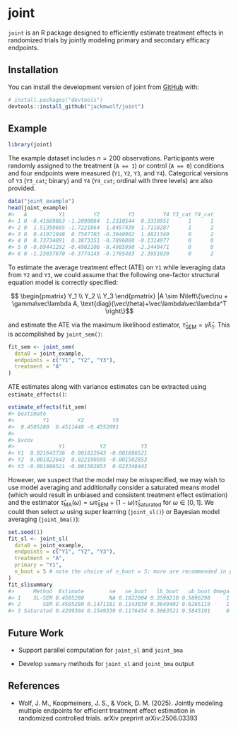 
<!-- README.md is generated from README.Rmd. Please edit that file -->

# joint

<!-- badges: start -->

<!-- badges: end -->

`joint` is an R package designed to efficiently estimate treatment
effects in randomized trials by jointly modeling primary and secondary
efficacy endpoints.

## Installation

You can install the development version of joint from
[GitHub](https://github.com/) with:

``` r
# install.packages("devtools")
devtools::install_github("jackmwolf/joint")
```

## Example

``` r
library(joint)
```

The example dataset includes $`n = 200`$ observations. Participants were
randomly assigned to the treatment (`A == 1`) or control (`A == 0`)
conditions and four endpoints were measured (`Y1`, `Y2`, `Y3`, and
`Y4`). Categorical versions of `Y3` (`Y3_cat`; binary) and `Y4`
(`Y4_cat`; ordinal with three levels) are also provided.

``` r
data("joint_example")
head(joint_example)
#>   A          Y1         Y2         Y3         Y4 Y3_cat Y4_cat
#> 1 0 -0.41669863 -1.2090084  1.2310544  0.3310951      1      1
#> 2 0  1.51359605 -1.7221864  1.8497439  1.7118287      1      2
#> 3 0  0.41971048  0.7547703 -0.3940902  1.4821349      0      2
#> 4 0  0.73734891  0.3873351 -0.7896880 -0.1314977      0      0
#> 5 0 -0.09441292 -0.4982108 -0.4985990 -2.2440471      0      0
#> 6 0 -1.23037670 -0.3774145 -0.1705403  2.3951030      0      2
```

To estimate the average treatment effect (ATE) on `Y1` while leveraging
data from `Y2` and `Y3`, we could assume that the following one-factor
structural equation model is correctly specified:

``` math
 \begin{pmatrix} Y_1 \\ Y_2 \\ Y_3 \end{pmatrix} |A \sim N\left\{\vec\nu + \gamma\vec\lambda A, \text{diag}(\vec\theta)+\vec\lambda\vec\lambda^T \right\}
```
and estimate the ATE via the maximum likelihood estimator,
$`\widehat\tau_\text{SEM}=\widehat\gamma\widehat\lambda_1`$. This is
accomplished by `joint_sem()`:

``` r
fit_sem <- joint_sem(
  data0 = joint_example,
  endpoints = c("Y1", "Y2", "Y3"),
  treatment = "A"
)
```

ATE estimates along with variance estimates can be extracted using
`estimate_effects()`:

``` r
estimate_effects(fit_sem)
#> $estimate
#>         Y1         Y2         Y3 
#>  0.4505280  0.4511448 -0.4552091 
#> 
#> $vcov
#>              Y1           Y2           Y3
#> Y1  0.021643736  0.001822643 -0.001686521
#> Y2  0.001822643  0.022190595 -0.001502853
#> Y3 -0.001686521 -0.001502853  0.023348443
```

However, we suspect that the model may be misspecified, we may wish to
use model averaging and additionally consider a saturated means model
(which would result in unbiased and consistent treatment effect
estimation) and the estimator
$`\widehat\tau_\text{MA}(\omega)=\omega\widehat\tau_\text{SEM}+(1-\omega)\widehat\tau_\text{Saturated}`$
for $`\omega \in [0,1]`$. We could then select $`\omega`$ using super
learning (`joint_sl()`) or Bayesian model averaging (`joint_bma()`):

``` r
set.seed(1)
fit_sl <- joint_sl(
  data0 = joint_example,
  endpoints = c("Y1", "Y2", "Y3"),
  treatment = "A",
  primary = "Y1",
  n_boot = 5 # note the choice of n_boot = 5; more are recommended in practice
)
fit_sl$summary
#>      Method  Estimate        se   se_boot   lb_boot   ub_boot Omega
#> 1    SL-SEM 0.4505280        NA 0.1022004 0.3598210 0.5896298     1
#> 2       SEM 0.4505280 0.1471181 0.1143030 0.3649402 0.6265119     1
#> 3 Saturated 0.4299304 0.1549339 0.1176454 0.3063521 0.5845191     0
```

## Future Work

- Support parallel computation for `joint_sl` and `joint_bma`

- Develop `summary` methods for `joint_sl` and `joint_bma` output

## References

- Wolf, J. M., Koopmeiners, J. S., & Vock, D. M. (2025). Jointly
  modeling multiple endpoints for efficient treatment effect estimation
  in randomized controlled trials. arXiv preprint arXiv:2506.03393
